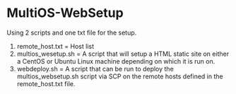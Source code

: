 # MultiOS-WebSetup

Using 2 scripts and one txt file for the setup. 
1. remote_host.txt = Host list
2. multios_wesetup.sh =  A script that will setup a HTML static site on either a CentOS or Ubuntu Linux machine depending on which it is run on.
3. webdeploy.sh = A script that can be run to deploy the multios_websetup.sh script via SCP on the remote hosts defined in the remote_host.txt file.

